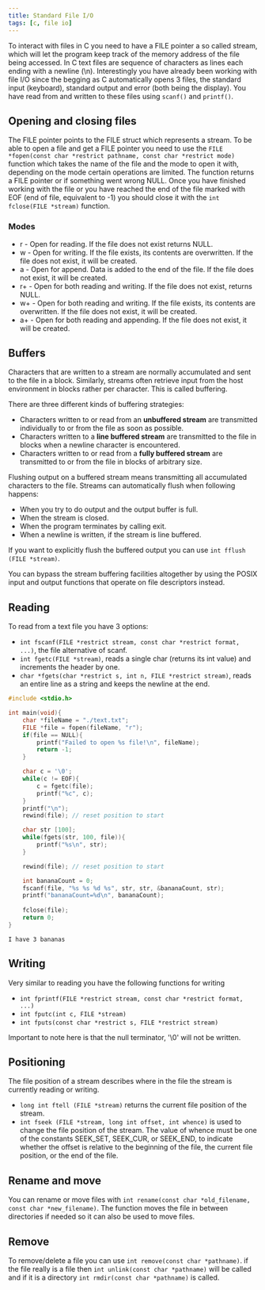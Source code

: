```yaml
---
title: Standard File I/O
tags: [c, file io]
---
```


To interact with files in C you need to have a FILE pointer a so called stream, which will let the program keep track of the memory address of the file being accessed. In C text files are sequence of characters as lines each ending with a newline (\n). Interestingly you have already been working with file I/O since the begging as C automatically opens 3 files, the standard input (keyboard), standard output and error (both being the display). You have read from and written to these files using `scanf()` and `printf()`.

## Opening and closing files

The FILE pointer points to the FILE struct which represents a stream. To be able to open a file and get a FILE pointer you need to use the `FILE *fopen(const char *restrict pathname, const char *restrict mode)` function which takes the name of the file and the mode to open it with, depending on the mode certain operations are limited. The function returns a FILE pointer or if something went wrong NULL. Once you have finished working with the file or you have reached the end of the file marked with EOF (end of file, equivalent to -1) you should close it with the `int fclose(FILE *stream)` function.

### Modes

- r  - Open for reading. If the file does not exist returns NULL.
- w  - Open for writing. If the file exists, its contents are overwritten. If the file does not exist, it will be created.
- a  - Open for append. Data is added to the end of the file. If the file does not exist, it will be created.
- r+ - Open for both reading and writing. If the file does not exist, returns NULL.
- w+ - Open for both reading and writing. If the file exists, its contents are overwritten. If the file does not exist, it will be created.
- a+ - Open for both reading and appending. If the file does not exist, it will be created.

## Buffers

Characters that are written to a stream are normally accumulated and sent to the file in a block. Similarly, streams often retrieve input from the host environment in blocks rather per character. This is called buffering.

There are three different kinds of buffering strategies:

- Characters written to or read from an **unbuffered stream** are transmitted individually to or from the file as soon as possible.
- Characters written to a **line buffered stream** are transmitted to the file in blocks when a newline character is encountered.
- Characters written to or read from a **fully buffered stream** are transmitted to or from the file in blocks of arbitrary size.

Flushing output on a buffered stream means transmitting all accumulated characters to the file. Streams can automatically flush when following happens:

- When you try to do output and the output buffer is full.
- When the stream is closed.
- When the program terminates by calling exit.
- When a newline is written, if the stream is line buffered.

If you want to explicitly flush the buffered output you can use `int fflush (FILE *stream)`.

You can bypass the stream buffering facilities altogether by using the POSIX input and output functions that operate on file descriptors instead.

## Reading

To read from a text file you have 3 options:

- `int fscanf(FILE *restrict stream, const char *restrict format, ...)`, the file alternative of scanf.
- `int fgetc(FILE *stream)`, reads a single char (returns its int value) and increments the header by one.
- `char *fgets(char *restrict s, int n, FILE *restrict stream)`, reads an entire line as a string and keeps the newline at the end.

```c
#include <stdio.h>

int main(void){
    char *fileName = "./text.txt";
    FILE *file = fopen(fileName, "r");
    if(file == NULL){
        printf("Failed to open %s file!\n", fileName);
        return -1;
    }

    char c = '\0';
    while(c != EOF){
        c = fgetc(file);
        printf("%c", c);
    }
    printf("\n");
    rewind(file); // reset position to start

    char str [100];
    while(fgets(str, 100, file)){   
        printf("%s\n", str);
    }

    rewind(file); // reset position to start

    int bananaCount = 0;
    fscanf(file, "%s %s %d %s", str, str, &bananaCount, str);
    printf("bananaCount=%d\n", bananaCount);
    
    fclose(file);
    return 0;
}
```

```text title="text.txt"
I have 3 bananas
```

## Writing

Very similar to reading you have the following functions for writing

- `int fprintf(FILE *restrict stream, const char *restrict format, ...)`
- `int fputc(int c, FILE *stream)`
- `int fputs(const char *restrict s, FILE *restrict stream)`

Important to note here is that the null terminator, '\0' will not be written.

## Positioning

The file position of a stream describes where in the file the stream is currently reading or writing.

- `long int ftell (FILE *stream)` returns the current file position of the stream.
- `int fseek (FILE *stream, long int offset, int whence)` is used to change the file position of the stream. The value of whence must be one of the constants SEEK_SET, SEEK_CUR, or SEEK_END, to indicate whether the offset is relative to the beginning of the file, the current file position, or the end of the file.

## Rename and move

You can rename or move files with `int rename(const char *old_filename, const char *new_filename)`. The function moves the file in between directories if needed so it can also be used to move files.

## Remove

To remove/delete a file you can use `int remove(const char *pathname)`. if the file really is a file then `int unlink(const char *pathname)` will be called and if it is a directory `int rmdir(const char *pathname)` is called.

